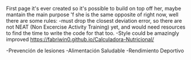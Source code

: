 First page it's ever created so it's possible to build on top off her, maybe mantain the main purpose 'f she is the same opposite of right now, well there are some rules:
-must drop the closest deviation error, so there are not NEAT (Non Excercise Activity Training) yet, and would need resources to find the time to write the code for that too.
-Style could be amazingly improved
https://fabriwin0.github.io/Calculadora-Nutricional/

-Prevención de lesiones
-Alimentación Saludable 
-Rendimiento Deportivo

